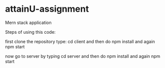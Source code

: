 # attainU-assignment
Mern stack application


Steps of using this code:

first clone the repository
type:
cd client
and then do npm install 
and again npm start

now go to server by typing 
cd server
and then do npm install 
and again npm start

